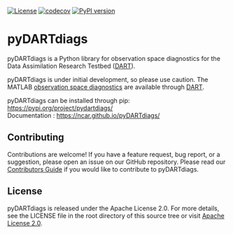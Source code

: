 [![License](https://img.shields.io/badge/License-Apache%202.0-blue.svg)](https://opensource.org/licenses/Apache-2.0)
[![codecov](https://codecov.io/gh/NCAR/pyDARTdiags/graph/badge.svg?token=VK55SQZSVD)](https://codecov.io/gh/NCAR/pyDARTdiags)
[![PyPI version](https://badge.fury.io/py/pydartdiags.svg)](https://pypi.org/project/pydartdiags/)


# pyDARTdiags

pyDARTdiags is a Python library for observation space diagnostics for the Data Assimilation Research Testbed ([DART](https://github.com/NCAR/DART)).

pyDARTdiags is under initial development, so please use caution.
The MATLAB [observation space diagnostics](https://docs.dart.ucar.edu/en/latest/guide/matlab-observation-space.html) are available through [DART](https://github.com/NCAR/DART).


pyDARTdiags can be installed through pip: https://pypi.org/project/pydartdiags/  
Documentation : https://ncar.github.io/pyDARTdiags/

## Contributing
Contributions are welcome! If you have a feature request, bug report, or a suggestion, please open an issue on our GitHub repository.
Please read our [Contributors Guide](https://github.com/NCAR/pyDARTdiags/blob/main/CONTRIBUTING.md) if you would like to contribute to
pyDARTdiags.

## License

pyDARTdiags is released under the Apache License 2.0. For more details, see the LICENSE file in the root directory of this source tree or visit [Apache License 2.0](https://www.apache.org/licenses/LICENSE-2.0).
